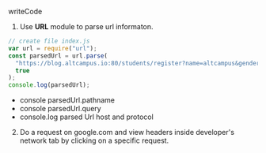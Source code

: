  writeCode

1. Use **URL** module to parse url informaton.

```js
// create file index.js
var url = require("url");
const parsedUrl = url.parse(
  "https://blog.altcampus.io:80/students/register?name=altcampus&gender=male",
  true
);
console.log(parsedUrl);
```
- console parsedUrl.pathname
- console parsedUrl.query
- console.log parsed Url host and protocol

2. Do a request on google.com and view headers inside developer's network tab by clicking on a specific request. 